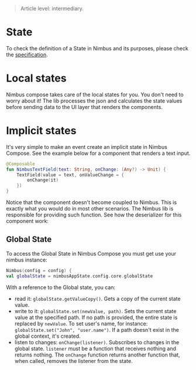 > Article level: intermediary.

# State
To check the definition of a State in Nimbus and its purposes, please check the [specification](specification/state).

# Local states
Nimbus compose takes care of the local states for you. You don't need to worry about it! The lib processes the json and calculates the state values
before sending data to the UI layer that renders the components.

# Implicit states
It's very simple to make an event create an implicit state in Nimbus Compose. See the example below for a component that renders a text input.

```kotlin
@Composable
fun NimbusTextField(text: String, onChange: (Any?) -> Unit) {
    TextField(value = text, onValueChange = {
        onChange(it)
    })
}
```

Notice that the component doesn't become coupled to Nimbus. This is exactly what you would do in most other scenarios. The Nimbus lib is responsible
for providing such function. See how the deserializer for this component work:

## Global State
To access the Global State in Nimbus Compose you must get use your nimbus instance:

```kotlin
Nimbus(config = config) {
val globalState = nimbusAppState.config.core.globalState
```

With a reference to the Global state, you can:
- read it: `globalState.getValueCopy()`. Gets a copy of the current state value.
- write to it: `globalState.set(newValue, path)`. Sets the current state value at the specified path. If no path is provided, the entire state is
replaced by `newValue`. To set user's name, for instance: `globalState.set("John", "user.name")`. If a path doesn't exist in the global context, it's
created.
- listen to changes: `onChange(listener)`. Subscribes to changes in the global state. `listener` must be a function that receives nothing and returns
nothing. The `onChange` function returns another function that, when called, removes the listener from the state.

